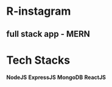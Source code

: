 # R-instagram

## full stack app - MERN

# Tech Stacks
**NodeJS**
**ExpressJS**
**MongoDB**
**ReactJS**



